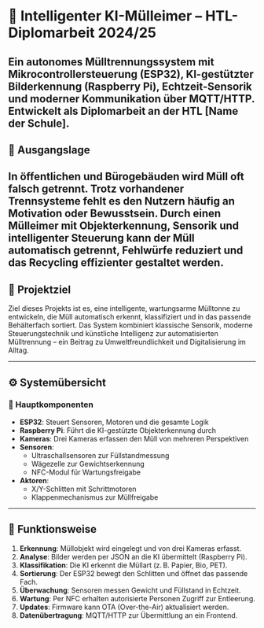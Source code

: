 # 🤖 Intelligenter KI-Mülleimer – HTL-Diplomarbeit 2024/25

Ein autonomes Mülltrennungssystem mit Mikrocontrollersteuerung (ESP32), KI-gestützter Bilderkennung (Raspberry Pi), Echtzeit-Sensorik und moderner Kommunikation über MQTT/HTTP. Entwickelt als Diplomarbeit an der HTL [Name der Schule].
---

## 📍 Ausgangslage

In öffentlichen und Bürogebäuden wird Müll oft falsch getrennt. Trotz vorhandener Trennsysteme fehlt es den Nutzern häufig an Motivation oder Bewusstsein. Durch einen Mülleimer mit Objekterkennung, Sensorik und intelligenter Steuerung kann der Müll automatisch getrennt, Fehlwürfe reduziert und das Recycling effizienter gestaltet werden.
---

## 📌 Projektziel

Ziel dieses Projekts ist es, eine intelligente, wartungsarme Mülltonne zu entwickeln, die Müll automatisch erkennt, klassifiziert und in das passende Behälterfach sortiert. Das System kombiniert klassische Sensorik, moderne Steuerungstechnik und künstliche Intelligenz zur automatisierten Mülltrennung – ein Beitrag zu Umweltfreundlichkeit und Digitalisierung im Alltag.

---

## ⚙️ Systemübersicht

### 🧠 Hauptkomponenten

- **ESP32**: Steuert Sensoren, Motoren und die gesamte Logik
- **Raspberry Pi**: Führt die KI-gestützte Objekterkennung durch
- **Kameras**: Drei Kameras erfassen den Müll von mehreren Perspektiven
- **Sensoren**:
  - Ultraschallsensoren zur Füllstandmessung
  - Wägezelle zur Gewichtserkennung
  - NFC-Modul für Wartungsfreigabe
- **Aktoren**:
  - X/Y-Schlitten mit Schrittmotoren
  - Klappenmechanismus zur Müllfreigabe

---

## 🔄 Funktionsweise

1. **Erkennung**: Müllobjekt wird eingelegt und von drei Kameras erfasst.
2. **Analyse**: Bilder werden per JSON an die KI übermittelt (Raspberry Pi).
3. **Klassifikation**: Die KI erkennt die Müllart (z. B. Papier, Bio, PET).
4. **Sortierung**: Der ESP32 bewegt den Schlitten und öffnet das passende Fach.
5. **Überwachung**: Sensoren messen Gewicht und Füllstand in Echtzeit.
6. **Wartung**: Per NFC erhalten autorisierte Personen Zugriff zur Entleerung.
7. **Updates**: Firmware kann OTA (Over-the-Air) aktualisiert werden.
8. **Datenübertragung**: MQTT/HTTP zur Übermittlung an ein Frontend.

